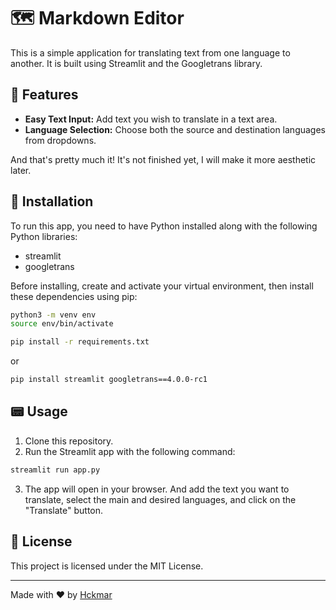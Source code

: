 # 🗺️ Markdown Editor

This is a simple application for translating text from one language to another. It is built using Streamlit and the Googletrans library.

## 🧳 Features

- **Easy Text Input:** Add text you wish to translate in a text area.
- **Language Selection:** Choose both the source and destination languages from dropdowns.

And that's pretty much it! It's not finished yet, I will make it more aesthetic later.

## 🚧 Installation

To run this app, you need to have Python installed along with the following Python libraries:

- streamlit
- googletrans

Before installing, create and activate your virtual environment, then install these dependencies using pip:

```bash
python3 -m venv env
source env/bin/activate
```

```bash
pip install -r requirements.txt
```

or

```bash
pip install streamlit googletrans==4.0.0-rc1
```

## 📟 Usage

1. Clone this repository.
2. Run the Streamlit app with the following command:

```bash
streamlit run app.py
```

3. The app will open in your browser. And add the text you want to translate, select the main and desired languages, and click on the "Translate" button.

## 📜 License

This project is licensed under the MIT License.

---

Made with ❤️ by [Hckmar](https://github.com/Hckmar9)
